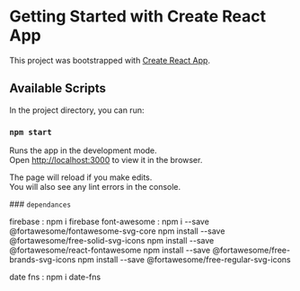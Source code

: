 
# Getting Started with Create React App

This project was bootstrapped with [Create React App](https://github.com/facebook/create-react-app).

## Available Scripts

In the project directory, you can run:

### `npm start`

Runs the app in the development mode.\
Open [http://localhost:3000](http://localhost:3000) to view it in the browser.

The page will reload if you make edits.\
You will also see any lint errors in the console.

### `dependances`

firebase : npm i firebase
font-awesome :  npm i --save @fortawesome/fontawesome-svg-core
                npm install --save @fortawesome/free-solid-svg-icons
                npm install --save @fortawesome/react-fontawesome
                npm install --save @fortawesome/free-brands-svg-icons
                npm install --save @fortawesome/free-regular-svg-icons

date fns : npm i date-fns

